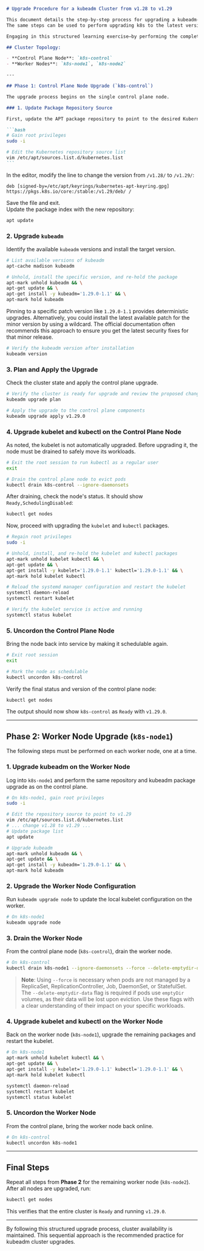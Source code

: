 ````markdown
# Upgrade Procedure for a kubeadm Cluster from v1.28 to v1.29

This document details the step-by-step process for upgrading a kubeadm-managed Kubernetes cluster from version 1.28 to 1.29.
The same steps can be used to perform upgrading k8s to the latest version 1.33, which I've done already in my home lab.

Engaging in this structured learning exercise—by performing the complete upgrade cycle for each version increment from 1.29 to 1.33—served as a catalyst for deeper technical inquiry. Each iteration demystified another layer of the system, reinforcing my understanding of cluster operations and providing a lucid perspective on the architectural principles of Kubernetes

## Cluster Topology:

- **Control Plane Node**: `k8s-control`
- **Worker Nodes**: `k8s-node1`, `k8s-node2`

---

## Phase 1: Control Plane Node Upgrade (`k8s-control`)

The upgrade process begins on the single control plane node.

### 1. Update Package Repository Source

First, update the APT package repository to point to the desired Kubernetes version (v1.29).

```bash
# Gain root privileges
sudo -i

# Edit the Kubernetes repository source list
vim /etc/apt/sources.list.d/kubernetes.list
```
````

In the editor, modify the line to change the version from `/v1.28/` to `/v1.29/`:

```text
deb [signed-by=/etc/apt/keyrings/kubernetes-apt-keyring.gpg] https://pkgs.k8s.io/core:/stable:/v1.29/deb/ /
```

Save the file and exit.  
Update the package index with the new repository:

```bash
apt update
```

### 2. Upgrade `kubeadm`

Identify the available `kubeadm` versions and install the target version.

```bash
# List available versions of kubeadm
apt-cache madison kubeadm

# Unhold, install the specific version, and re-hold the package
apt-mark unhold kubeadm && \
apt-get update && \
apt-get install -y kubeadm='1.29.0-1.1' && \
apt-mark hold kubeadm
```

Pinning to a specific patch version like `1.29.0-1.1` provides deterministic upgrades. Alternatively, you could install the latest available patch for the minor version by using a wildcard. The official documentation often recommends this approach to ensure you get the latest security fixes for that minor release.

```bash
# Verify the kubeadm version after installation
kubeadm version
```

### 3. Plan and Apply the Upgrade

Check the cluster state and apply the control plane upgrade.

```bash
# Verify the cluster is ready for upgrade and review the proposed changes
kubeadm upgrade plan

# Apply the upgrade to the control plane components
kubeadm upgrade apply v1.29.0
```

### 4. Upgrade kubelet and kubectl on the Control Plane Node

As noted, the kubelet is not automatically upgraded. Before upgrading it, the node must be drained to safely move its workloads.

```bash
# Exit the root session to run kubectl as a regular user
exit

# Drain the control plane node to evict pods
kubectl drain k8s-control --ignore-daemonsets
```

After draining, check the node's status. It should show `Ready,SchedulingDisabled`:

```bash
kubectl get nodes
```

Now, proceed with upgrading the `kubelet` and `kubectl` packages.

```bash
# Regain root privileges
sudo -i

# Unhold, install, and re-hold the kubelet and kubectl packages
apt-mark unhold kubelet kubectl && \
apt-get update && \
apt-get install -y kubelet='1.29.0-1.1' kubectl='1.29.0-1.1' && \
apt-mark hold kubelet kubectl

# Reload the systemd manager configuration and restart the kubelet
systemctl daemon-reload
systemctl restart kubelet

# Verify the kubelet service is active and running
systemctl status kubelet
```

### 5. Uncordon the Control Plane Node

Bring the node back into service by making it schedulable again.

```bash
# Exit root session
exit

# Mark the node as schedulable
kubectl uncordon k8s-control
```

Verify the final status and version of the control plane node:

```bash
kubectl get nodes
```

The output should now show `k8s-control` as `Ready` with `v1.29.0`.

---

## Phase 2: Worker Node Upgrade (`k8s-node1`)

The following steps must be performed on each worker node, one at a time.

### 1. Upgrade kubeadm on the Worker Node

Log into `k8s-node1` and perform the same repository and kubeadm package upgrade as on the control plane.

```bash
# On k8s-node1, gain root privileges
sudo -i

# Edit the repository source to point to v1.29
vim /etc/apt/sources.list.d/kubernetes.list
# ... change v1.28 to v1.29 ...
# Update package list
apt update

# Upgrade kubeadm
apt-mark unhold kubeadm && \
apt-get update && \
apt-get install -y kubeadm='1.29.0-1.1' && \
apt-mark hold kubeadm
```

### 2. Upgrade the Worker Node Configuration

Run `kubeadm upgrade node` to update the local kubelet configuration on the worker.

```bash
# On k8s-node1
kubeadm upgrade node
```

### 3. Drain the Worker Node

From the control plane node (`k8s-control`), drain the worker node.

```bash
# On k8s-control
kubectl drain k8s-node1 --ignore-daemonsets --force --delete-emptydir-data
```

> **Note**: Using `--force` is necessary when pods are not managed by a ReplicaSet, ReplicationController, Job, DaemonSet, or StatefulSet. The `--delete-emptydir-data` flag is required if pods use `emptyDir` volumes, as their data will be lost upon eviction. Use these flags with a clear understanding of their impact on your specific workloads.

### 4. Upgrade kubelet and kubectl on the Worker Node

Back on the worker node (`k8s-node1`), upgrade the remaining packages and restart the kubelet.

```bash
# On k8s-node1
apt-mark unhold kubelet kubectl && \
apt-get update && \
apt-get install -y kubelet='1.29.0-1.1' kubectl='1.29.0-1.1' && \
apt-mark hold kubelet kubectl

systemctl daemon-reload
systemctl restart kubelet
systemctl status kubelet
```

### 5. Uncordon the Worker Node

From the control plane, bring the worker node back online.

```bash
# On k8s-control
kubectl uncordon k8s-node1
```

---

## Final Steps

Repeat all steps from **Phase 2** for the remaining worker node (`k8s-node2`).  
After all nodes are upgraded, run:

```bash
kubectl get nodes
```

This verifies that the entire cluster is `Ready` and running `v1.29.0`.

---

By following this structured upgrade process, cluster availability is maintained. This sequential approach is the recommended practice for kubeadm cluster upgrades.

```

```

